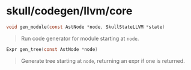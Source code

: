 # skull/codegen/llvm/core

```c
void gen_module(const AstNode *node, SkullStateLLVM *state)
```

> Run code generator for module starting at `node`.

```c
Expr gen_tree(const AstNode *node)
```

> Generate tree starting at `node`, returning an expr if one is returned.

